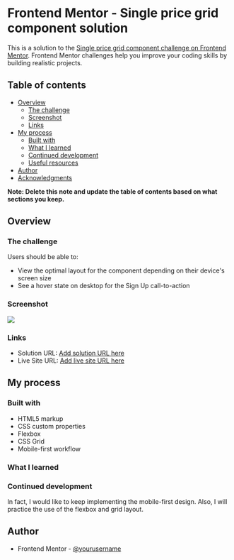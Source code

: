 # Frontend Mentor - Single price grid component solution

This is a solution to the [Single price grid component challenge on Frontend Mentor](https://www.frontendmentor.io/challenges/single-price-grid-component-5ce41129d0ff452fec5abbbc). Frontend Mentor challenges help you improve your coding skills by building realistic projects. 

## Table of contents

- [Overview](#overview)
  - [The challenge](#the-challenge)
  - [Screenshot](#screenshot)
  - [Links](#links)
- [My process](#my-process)
  - [Built with](#built-with)
  - [What I learned](#what-i-learned)
  - [Continued development](#continued-development)
  - [Useful resources](#useful-resources)
- [Author](#author)
- [Acknowledgments](#acknowledgments)

**Note: Delete this note and update the table of contents based on what sections you keep.**

## Overview

### The challenge

Users should be able to:

- View the optimal layout for the component depending on their device's screen size
- See a hover state on desktop for the Sign Up call-to-action

### Screenshot

![](./screenshot.jpg)

### Links

- Solution URL: [Add solution URL here](https://your-solution-url.com)
- Live Site URL: [Add live site URL here]([[https://your-live-site-url.com](https://chrislee0420-single-price-component.netlify.app/)](https://chrislee0420-single-price-component.netlify.app/))

## My process

### Built with

- HTML5 markup
- CSS custom properties
- Flexbox
- CSS Grid
- Mobile-first workflow

### What I learned

### Continued development

In fact, I would like to keep implementing the mobile-first design. 
Also, I will practice the use of the flexbox and grid layout.

## Author

- Frontend Mentor - [@yourusername](https://www.frontendmentor.io/profile/yourusername)
